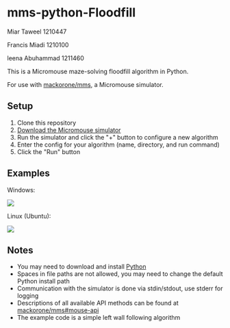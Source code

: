 # mms-python-Floodfill

Miar Taweel 1210447

Francis Miadi 1210100

leena Abuhammad 1211460

This is a Micromouse maze-solving floodfill algorithm in Python.

For use with [mackorone/mms](https://github.com/mackorone/mms), a Micromouse simulator.

## Setup

1. Clone this repository
1. [Download the Micromouse simulator](https://github.com/mackorone/mms#download)
1. Run the simulator and click the "+" button to configure a new algorithm
1. Enter the config for your algorithm (name, directory, and run command)
1. Click the "Run" button

## Examples

Windows:

![](https://github.com/mackorone/mms-python/blob/master/config-windows.png)

Linux (Ubuntu):

![](https://github.com/mackorone/mms-python/blob/master/config-linux.png)

## Notes

- You may need to download and install [Python](https://www.python.org/downloads/)
- Spaces in file paths are not allowed, you may need to change the default Python install path
- Communication with the simulator is done via stdin/stdout, use stderr for logging
- Descriptions of all available API methods can be found at [mackorone/mms#mouse-api](https://github.com/mackorone/mms#mouse-api)
- The example code is a simple left wall following algorithm
